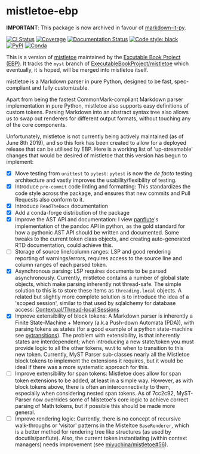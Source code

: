 # mistletoe-ebp

**IMPORTANT**: This package is now archived in favour of [markdown-it-py](https://github.com/executablebooks/markdown-it-py).

[![CI Status][travis-badge]][travis-link]
[![Coverage][coveralls-badge]][coveralls-link]
[![Documentation Status][rtd-badge]][rtd-link]
[![Code style: black][black-badge]][black-link]
[![PyPI][pypi-badge]][pypi-link]
[![Conda][conda-badge]][conda-link]

This is a version of [mistletoe] maintained by the [Excutable Book Project (EBP)][ebp-link]. It tracks the `myst` branch of [ExecutableBookProject/mistletoe](https://github.com/ExecutableBookProject/mistletoe)
which eventually, it is hoped, will be merged into mistletoe itself.

mistletoe is a Markdown parser in pure Python,
designed to be fast, spec-compliant and fully customizable.

Apart from being the fastest
CommonMark-compliant Markdown parser implementation in pure Python,
mistletoe also supports easy definitions of custom tokens.
Parsing Markdown into an abstract syntax tree
also allows us to swap out renderers for different output formats,
without touching any of the core components.

Unfortunately, mistletoe is not currently being actively maintained
(as of June 8th 2019), and so this fork has been created to allow for a
deployed release that can be utilised by EBP. Here is a working list of 'up-streamable' changes that would be desired of mistletoe that this version has begun to implement:

- [x] Move testing from `unittest` to `pytest`: `pytest` is now the *de facto* testing architecture and vastly improves the usability/flexibility of testing.
- [x] Introduce `pre-commit` code linting and formatting: This standardizes the code style across the package, and ensures that new commits and Pull Requests also conform to it.
- [x] Introduce `ReadTheDocs` documentation
- [x] Add a conda-forge distribution of the package
- [x] Improve the AST API and documentation: I view [panflute](http://scorreia.com/software/panflute/index.html)'s implementation of the pandoc API in python, as the gold standard for how a pythonic AST API should be written and documented. Some tweaks to the current token class objects, and creating auto-generated RTD documentation, could achieve this.
- [ ] Storage of source line/column ranges: LSP and good rendering reporting of warnings/errors, requires access to the source line and column ranges of each parsed token.
- [x] Asynchronous parsing: LSP requires documents to be parsed asynchronously. Currently, mistletoe contains a number of global state objects, which make parsing inherently not thread-safe. The simple solution to this is to store these items as `threading.local` objects. A related but slightly more complete solution is to introduce the idea of a 'scoped session', similar to that used by sqlalchemy for database access: [Contextual/Thread-local Sessions](https://docs.sqlalchemy.org/en/13/orm/contextual.html#unitofwork-contextual)
- [x] Improve extensibility of block tokens: A Markdown parser is inherently a Finite State-Machine + Memory (a.k.a Push-down Automata (PDA)), with parsing tokens as states (for a good example of a python state-machine see [pytransitions](https://github.com/pytransitions/transitions)). The problem with extensibility, is that inherently states are interdependent; when introducing a new state/token you must provide logic to all the other tokens, w.r.t to when to transition to this new token. Currently, MyST Parser sub-classes nearly all the Mistletoe block tokens to implement the extensions it requires, but it would be ideal if there was a more systematic approach for this.
- [ ] Improve extensibility for span tokens: Mistletoe does allow for span token extensions to be added, at least in a simple way. However, as with block tokens above, there is often an interconnectivity to them, especially when considering nested span tokens. As of 7cc2c92, MyST-Parser now overrides some of Mistetoe's core logic to achieve correct parsing of Math tokens, but if possible this should be made more general.
- [ ] Improve rendering logic: Currently, there is no concept of recursive walk-throughs or 'visitor' patterns in the Misteltoe `BaseRenderer`, which is a better method for rendering tree like structures (as used by docutils/panflute). Also, the current token instantiating (within context managers) needs improvement (see [miyuchina/mistletoe#56](https://github.com/miyuchina/mistletoe/issues/56)).

[mistletoe]: https://github.com/miyuchina/mistletoe
[ebp-link]: https://github.com/ExecutableBookProject
[travis-badge]: https://travis-ci.org/ExecutableBookProject/mistletoe-ebp.svg?branch=master
[travis-link]: https://travis-ci.org/ExecutableBookProject/mistletoe-ebp
[coveralls-badge]: https://coveralls.io/repos/github/ExecutableBookProject/mistletoe-ebp/badge.svg?branch=master
[coveralls-link]: https://coveralls.io/github/ExecutableBookProject/mistletoe-ebp?branch=master
[rtd-badge]: https://readthedocs.org/projects/mistletoe-ebp/badge/?version=latest
[rtd-link]: https://mistletoe-ebp.readthedocs.io/en/latest/?badge=latest
[black-badge]: https://img.shields.io/badge/code%20style-black-000000.svg
[pypi-badge]: https://img.shields.io/pypi/v/mistletoe-ebp.svg
[pypi-link]: https://pypi.org/project/mistletoe-ebp
[conda-badge]: https://anaconda.org/conda-forge/mistletoe-ebp/badges/version.svg
[conda-link]: https://anaconda.org/conda-forge/mistletoe-ebp
[black-link]: https://github.com/ambv/black
